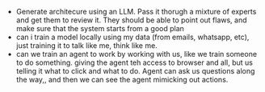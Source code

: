 - Generate architecure using an LLM. Pass it thorugh a mixture of experts and get them to review it. They should be able to point out flaws, and make sure that the system starts from a good plan
- can i train a model locally using my data (from emails, whatsapp, etc), just training it to talk like me, think like me. 
- can we train an agent to work by working with us, like we train someone to do something. giving the agent teh access to browser and all, but us telling it what to click and what to do. Agent can ask us questions along the way,, and then we can see the agent mimicking out actions. 
